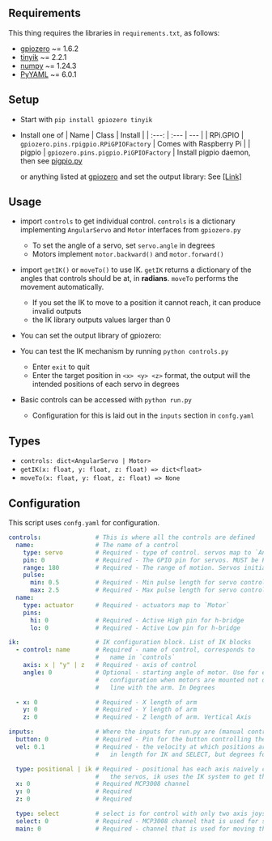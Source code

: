 ## Requirements

This thing requires the libraries in `requirements.txt`, as follows:

- [gpiozero](https://pypi.org/project/gpiozero/) ~= 1.6.2
- [tinyik](https://pypi.org/project/tinyik/) ~= 2.2.1
- [numpy](https://pypi.org/project/numpy/) ~= 1.24.3
- [PyYAML](https://pypi.org/project/PyYAML) ~= 6.0.1

## Setup

- Start with `pip install gpiozero tinyik`
- Install one of
  | Name | Class | Install |
  | :---: | :--- | --- |
  | RPi.GPIO | `gpiozero.pins.rpigpio.RPiGPIOFactory` | Comes with Raspberry Pi |
  | pigpio | `gpiozero.pins.pigpio.PiGPIOFactory` | Install pigpio daemon, then see [pigpio.py](http://abyz.me.uk/rpi/pigpio/python.html)

  or anything listed at [gpiozero](https://gpiozero.readthedocs.io/en/stable/api_pins.html#changing-the-pin-factory) and set the output library: See [[Link]](https://gpiozero.readthedocs.io/en/stable/api_pins.html#changing-the-pin-factory)

## Usage

- import `controls` to get individual control. `controls` is a dictionary implementing `AngularServo` and `Motor` interfaces from `gpiozero.py`

  - To set the angle of a servo, set `servo.angle` in degrees
  - Motors implement `motor.backward()` and `motor.forward()`

- import `getIK()` or `moveTo()` to use IK. `getIK` returns a dictionary of the angles that controls should be at, in **radians**. `moveTo` performs the movement automatically.

  - If you set the IK to move to a position it cannot reach, it can produce invalid outputs
  - the IK library outputs values larger than 0

- You can set the output library of gpiozero:

- You can test the IK mechanism by running `python controls.py`

  - Enter `exit` to quit
  - Enter the target position in `<x> <y> <z>` format, the output will the intended positions of each servo in degrees

- Basic controls can be accessed with `python run.py`
  - Configuration for this is laid out in the `inputs` section in `confg.yaml`

## Types

- `controls: dict<AngularServo | Motor>`
- `getIK(x: float, y: float, z: float) => dict<float>`
- `moveTo(x: float, y: float, z: float) => None`

## Configuration

This script uses `confg.yaml` for configuration.

```yaml
controls:               # This is where all the controls are defined
  name:                 # The name of a control
    type: servo         # Required - type of control. servos map to `AngularServo`
    pin: 0              # Required - The GPIO pin for servos. MUST be PWN-enabled
    range: 180          # Required - The range of motion. Servos initialize at 0 deg
    pulse:
      min: 0.5          # Required - Min pulse length for servo control, in ms
      max: 2.5          # Required - Max pulse length for servo control, in ms
  name:
    type: actuator      # Required - actuators map to `Motor`
    pins:
      hi: 0             # Required - Active High pin for h-bridge
      lo: 0             # Required - Active Low pin for h-bridge

ik:                     # IK configuration block. List of IK blocks
  - control: name       # Required - name of control, corresponds to
                        #   name in `controls`
    axis: x | "y" | z   # Required - axis of control
    angle: 0            # Optional - starting angle of motor. Use for easier
                        #   configuration when motors are mounted not directly in
                        #   line with the arm. In Degrees

  - x: 0                # Required - X length of arm
    y: 0                # Required - Y length of arm
    z: 0                # Required - Z length of arm. Vertical Axis

inputs:                 # Where the inputs for run.py are (manual controls)
  button: 0             # Required - Pin for the button controlling the actuator
  vel: 0.1              # Required - the velocity at which positions are interpolated
                        #   in length for IK and SELECT, but degrees for POSITIONAL

  type: positional | ik # Required - positional has each axis naively controlled by moving
                        #   the servos, ik uses the IK system to get the servos' positions
  x: 0                  # Required MCP3008 channel
  y: 0                  # Required
  z: 0                  # Required

  type: select          # select is for control with only two axis joystick
  select: 0             # Required - MCP3008 channel that is used for selecting the axis
  main: 0               # Required - channel that is used for moving the axis
```
